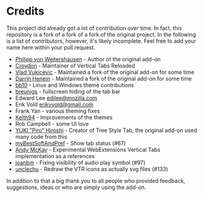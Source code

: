 # Credits

This project did already got a lot of contribution over time. In fact, this repository is a fork of a fork of a fork of the original project. In the following is a list of contributors, however, it's likely incomplete. Feel free to add your name here within your pull request.

 * [Philipp von Weitershausen](https://github.com/philikon) - Author of the original add-on
 * [Croydon](https://github.com/Croydon) - Maintainer of Vertical Tabs Reloaded
 * [Vlad Vukicevic](https://github.com/vvuk) - Maintained a fork of the original add-on for some time
 * [Darrin Henein](https://github.com/darrinhenein) - Maintained a fork of the original add-on for some time
 * [bb10](https://github.com/bb10) - Linux and Windows theme contributions
 * [breunigs](https://github.com/breunigs) - fullscreen hiding of the tab bar
 * Edward Lee <edilee@mozilla.com>
 * Erik Vold <erikvvold@gmail.com>
 * Frank Yan - various theming fixes
 * [Keith94](https://github.com/Keith94) - Improvements of the themes
 * Rob Campbell - some UI love
 * [YUKI "Piro" Hiroshi](https://github.com/piroor) - Creator of Tree Style Tab, the original add-on used many code from this
 * [myBestSoftAndPref](https://github.com/myBestSoftAndPref) - Show tab status (#67)
 * [Andy McKay](https://github.com/andymckay/sidebar-tabs) - Experimental WebExtensions Vertical Tabs implementation as a references
 * [joanbm](https://github.com/joanbm) - Fixing visibility of audio play symbol (#97)
 * [unclechu](https://github.com/unclechu) - Redraw the VTR icons as actually svg files (#133)

In addition to that a big thank you to all people who provided feedback, suggestions, ideas or who are simply using the add-on.
